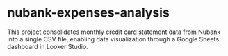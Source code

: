 # nubank-expenses-analysis
This project consolidates monthly credit card statement data from Nubank into a single CSV file, enabling data visualization through a Google Sheets dashboard in Looker Studio.
